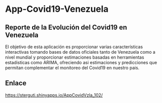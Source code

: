 # App-Covid19-Venezuela
## Reporte de la Evolución del Covid19 en Venezuela
El objetivo de esta aplicación es proporcionar varias características interactivas tomando bases de datos oficiales tanto de Venezuela como a nivel mundial y proporcionar estimaciones basadas en herramientas estadisticas como ARIMA, ofreciendo asi estimaciones y predicciones que permitan complementar el monitoreo del Covid19 en nuestro pais.  
## Enlace
https://sterguti.shinyapps.io/AppCovidVzla_102/
